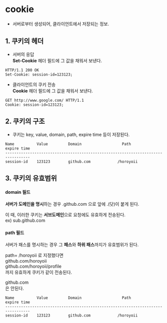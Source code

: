 
# cookie  

* 서버로부터 생성되어, 클라이언트에서 저장되는 정보.  

## 1. 쿠키의 헤더   

* 서버의 응답  
**Set-Cookie** 헤더 필드에 그 값을 채워서 보낸다.  
```
HTTP/1.1 200 OK
Set-Cookie: session-id=123123; 
```

* 클라이언트의 쿠키 전송  
**Cookie** 헤더 필드에 그 값을 채워서 보낸다.  
```
GET http://www.google.com/ HTTP/1.1
Cookie: session-id=123123;
```

## 2. 쿠키의 구조  
* 쿠키는 key, value, domain, path, expire time 등이 저장된다.  
```
Name          Value         Domain                  Path          expire time
---------------------------------------------------------------------------------
session-id    123123        github.com            /horoyoii
```

## 3. 쿠키의 유효범위  

#### domain 필드  
**서버가 도메인을 명시**하는 경우 .github.com 으로 앞에 .(닷)이 붙게 된다.  

이 때, 이러한 쿠키는 **서브도메인**으로 요청에도 유효하게 전송된다.  
ex) sub.github.com 

#### path 필드   
서버가 패스를 명시하는 경우 그 **패스**와 **하위 패스**까지가 유효범위가 된다.  
  
path= /horoyoii 로 지정했다면  
github.com/horoyoii  
github.com/horoyoii/profile  
까지 유효하게 쿠키가 같이 전송된다.  
  
github.com  
은 안된다.  


```
Name          Value         Domain                  Path          expire time
---------------------------------------------------------------------------------
session-id    123123        github.com            /horoyoii
```








